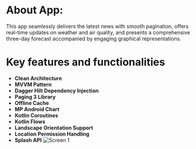 # About App:
This app seamlessly delivers the latest news with smooth pagination, offers real-time updates on weather and air quality, and presents a comprehensive three-day forecast accompanied by engaging graphical representations.

# Key features and functionalities
* **Clean Architecture**
* **MVVM Pattern**
* **Dagger Hilt Dependency Injection**
* **Paging 3 Library**
* **Offline Cache**
* **MP Android Chart**
* **Kotlin Coroutines**
* **Kotlin Flows**
* **Landscape Orientation Support**
* **Location Permission Handling**
* **Splash API**
![Screen 1](https://prnt.sc/rYiau6zwiRBI)
